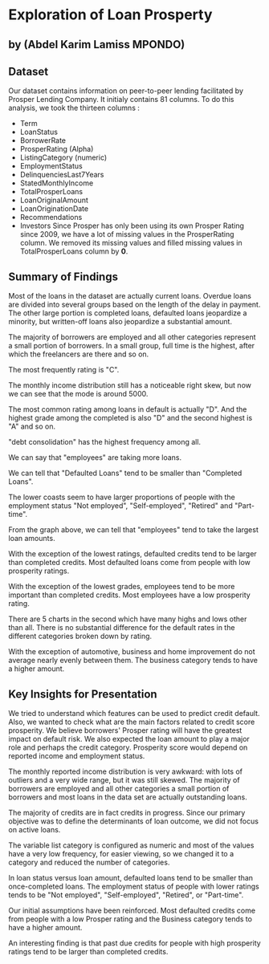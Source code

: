# Exploration of Loan Prosperty
## by (Abdel Karim Lamiss MPONDO)


## Dataset

Our dataset contains information on peer-to-peer lending facilitated by Prosper Lending Company.
It initialy contains 81 columns. To do this analysis, we took the thirteen columns :
- Term
- LoanStatus
- BorrowerRate
- ProsperRating (Alpha)
- ListingCategory (numeric)
- EmploymentStatus
- DelinquenciesLast7Years
- StatedMonthlyIncome
- TotalProsperLoans
- LoanOriginalAmount
- LoanOriginationDate
- Recommendations
- Investors
Since Prosper has only been using its own Prosper Rating since 2009, we have a lot of missing values in the ProsperRating column. We removed its missing values and filled missing values in TotalProsperLoans column by **0**.


## Summary of Findings

Most of the loans in the dataset are actually current loans. Overdue loans are divided into several groups based on the length of the delay in payment. The other large portion is completed loans, defaulted loans jeopardize a minority, but written-off loans also jeopardize a substantial amount.

The majority of borrowers are employed and all other categories represent a small portion of borrowers. In a small group, full time is the highest, after which the freelancers are there and so on. 

The most frequently rating is "C".

The monthly income distribution still has a noticeable right skew, but now we can see that the mode is around 5000.

The most common rating among loans in default is actually "D". And the highest grade among the completed is also "D" and the second highest is "A" and so on.

"debt consolidation" has the highest frequency among all.

We can say that "employees" are taking more loans.

We can tell that "Defaulted Loans" tend to be smaller than "Completed Loans".

The lower coasts seem to have larger proportions of people with the employment status "Not employed", "Self-employed", "Retired" and "Part-time".

From the graph above, we can tell that "employees" tend to take the largest loan amounts.

With the exception of the lowest ratings, defaulted credits tend to be larger than completed credits. Most defaulted loans come from people with low prosperity ratings.

With the exception of the lowest grades, employees tend to be more important than completed credits. Most employees have a low prosperity rating.

There are 5 charts in the second which have many highs and lows other than all. There is no substantial difference for the default rates in the different categories broken down by rating.

With the exception of automotive, business and home improvement do not average nearly evenly between them. The business category tends to have a higher amount.


## Key Insights for Presentation

We tried to understand which features can be used to predict credit default. Also, we wanted to check what are the main factors related to credit score prosperity. We believe borrowers' Prosper rating will have the greatest impact on default risk. We also expected the loan amount to play a major role and perhaps the credit category. Prosperity score would depend on reported income and employment status.

The monthly reported income distribution is very awkward: with lots of outliers and a very wide range, but it was still skewed. The majority of borrowers are employed and all other categories a small portion of borrowers and most loans in the data set are actually outstanding loans.

The majority of credits are in fact credits in progress. Since our primary objective was to define the determinants of loan outcome, we did not focus on active loans.

The variable list category is configured as numeric and most of the values have a very low frequency, for easier viewing, so we changed it to a category and reduced the number of categories.

In loan status versus loan amount, defaulted loans tend to be smaller than once-completed loans. The employment status of people with lower ratings tends to be "Not employed", "Self-employed", "Retired", or "Part-time".

Our initial assumptions have been reinforced. Most defaulted credits come from people with a low Prosper rating and the Business category tends to have a higher amount.

An interesting finding is that past due credits for people with high prosperity ratings tend to be larger than completed credits.
